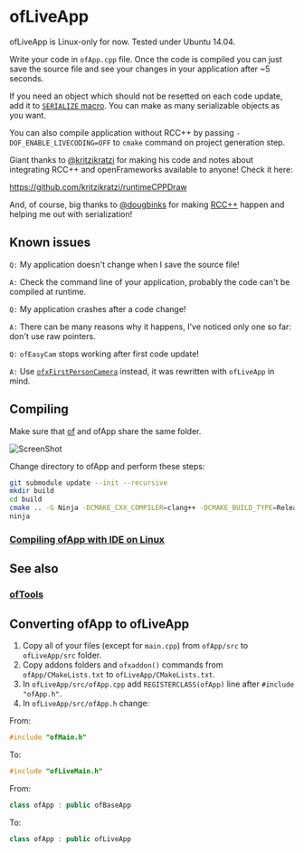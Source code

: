 ofLiveApp
=========

ofLiveApp is Linux-only for now. Tested under Ubuntu 14.04.

Write your code in `ofApp.cpp` file. Once the code is compiled you can just save the source file and see your changes in your application after ~5 seconds.

If you need an object which should not be resetted on each code update, add it to [`SERIALIZE` macro](https://github.com/ofnode/ofLiveApp/blob/18974f5/src/ofApp.h#L24). You can make as many serializable objects as you want.

You can also compile application without RCC++ by passing `-DOF_ENABLE_LIVECODING=OFF` to `cmake` command on project generation step.

Giant thanks to [@kritzikratzi](https://github.com/kritzikratzi) for making his code and notes about integrating RCC++ and openFrameworks available to anyone! Check it here:

https://github.com/kritzikratzi/runtimeCPPDraw

And, of course, big thanks to [@dougbinks](https://github.com/dougbinks) for making [RCC++](https://github.com/RuntimeCompiledCPlusPlus/RuntimeCompiledCPlusPlus) happen and helping me out with serialization!

Known issues
------------

`Q:` My application doesn't change when I save the source file!

`A:` Check the command line of your application, probably the code can't be compiled at runtime.

`Q:` My application crashes after a code change!

`A:` There can be many reasons why it happens, I've noticed only one so far: don't use raw pointers.

`Q:` `ofEasyCam` stops working after first code update!

`A:` Use [`ofxFirstPersonCamera`](https://github.com/ofnode/ofxFirstPersonCamera) instead, it was rewritten with `ofLiveApp` in mind.

Compiling
---------

Make sure that [of](https://github.com/ofnode/of) and ofApp share the same folder.

![ScreenShot](http://i.imgur.com/xTQQYv4.png)

Change directory to ofApp and perform these steps:

```bash
git submodule update --init --recursive
mkdir build
cd build
cmake .. -G Ninja -DCMAKE_CXX_COMPILER=clang++ -DCMAKE_BUILD_TYPE=Release
ninja
```

### [Compiling ofApp with IDE on Linux](https://github.com/ofnode/of/wiki/Compiling-ofApp-with-IDE-on-Linux)


See also
--------

### [ofTools](https://github.com/ofnode/ofTools)


Converting ofApp to ofLiveApp
-----------------------------

 1. Copy all of your files (except for `main.cpp`) from `ofApp/src` to `ofLiveApp/src` folder.
 2. Copy addons folders and `ofxaddon()` commands from `ofApp/CMakeLists.txt` to `ofLiveApp/CMakeLists.txt`.
 3. In `ofLiveApp/src/ofApp.cpp` add `REGISTERCLASS(ofApp)` line after `#include "ofApp.h"`.
 4. In `ofLiveApp/src/ofApp.h` change:

From:
```cpp
#include "ofMain.h"
```
To:
```cpp
#include "ofLiveMain.h"
```
From:
```cpp
class ofApp : public ofBaseApp
```
To:
```cpp
class ofApp : public ofLiveApp
```
